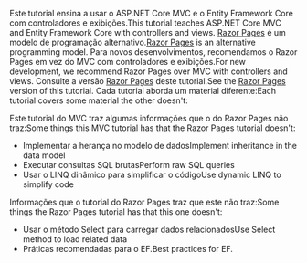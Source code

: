 <span data-ttu-id="d2b4b-101">Este tutorial ensina a usar o ASP.NET Core MVC e o Entity Framework Core com controladores e exibições.</span><span class="sxs-lookup"><span data-stu-id="d2b4b-101">This tutorial teaches ASP.NET Core MVC and Entity Framework Core with controllers and views.</span></span> <span data-ttu-id="d2b4b-102">[Razor Pages](xref:razor-pages/index) é um modelo de programação alternativo.</span><span class="sxs-lookup"><span data-stu-id="d2b4b-102">[Razor Pages](xref:razor-pages/index) is an alternative programming model.</span></span> <span data-ttu-id="d2b4b-103">Para novos desenvolvimentos, recomendamos o Razor Pages em vez do MVC com controladores e exibições.</span><span class="sxs-lookup"><span data-stu-id="d2b4b-103">For new development, we recommend Razor Pages over MVC with controllers and views.</span></span> <span data-ttu-id="d2b4b-104">Consulte a versão [Razor Pages](xref:data/ef-rp/intro) deste tutorial.</span><span class="sxs-lookup"><span data-stu-id="d2b4b-104">See the [Razor Pages](xref:data/ef-rp/intro) version of this tutorial.</span></span> <span data-ttu-id="d2b4b-105">Cada tutorial aborda um material diferente:</span><span class="sxs-lookup"><span data-stu-id="d2b4b-105">Each tutorial covers some material the other doesn't:</span></span>

<span data-ttu-id="d2b4b-106">Este tutorial do MVC traz algumas informações que o do Razor Pages não traz:</span><span class="sxs-lookup"><span data-stu-id="d2b4b-106">Some things this MVC tutorial has that the Razor Pages tutorial doesn't:</span></span>

* <span data-ttu-id="d2b4b-107">Implementar a herança no modelo de dados</span><span class="sxs-lookup"><span data-stu-id="d2b4b-107">Implement inheritance in the data model</span></span>
* <span data-ttu-id="d2b4b-108">Executar consultas SQL brutas</span><span class="sxs-lookup"><span data-stu-id="d2b4b-108">Perform raw SQL queries</span></span>
* <span data-ttu-id="d2b4b-109">Usar o LINQ dinâmico para simplificar o código</span><span class="sxs-lookup"><span data-stu-id="d2b4b-109">Use dynamic LINQ to simplify code</span></span>

<span data-ttu-id="d2b4b-110">Informações que o tutorial do Razor Pages traz que este não traz:</span><span class="sxs-lookup"><span data-stu-id="d2b4b-110">Some things the Razor Pages tutorial has that this one doesn't:</span></span>

* <span data-ttu-id="d2b4b-111">Usar o método Select para carregar dados relacionados</span><span class="sxs-lookup"><span data-stu-id="d2b4b-111">Use Select method to load related data</span></span>
* <span data-ttu-id="d2b4b-112">Práticas recomendadas para o EF.</span><span class="sxs-lookup"><span data-stu-id="d2b4b-112">Best practices for EF.</span></span>